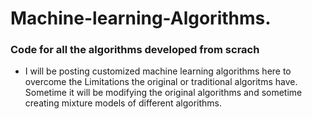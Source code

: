 # Machine-learning-Algorithms.
### Code for all the algorithms developed from scrach
* I will be posting customized machine learning algorithms here to overcome the Limitations the original or traditional  algoritms have. Sometime it will be modifying the original algorithms and sometime creating mixture models of different algorithms.
